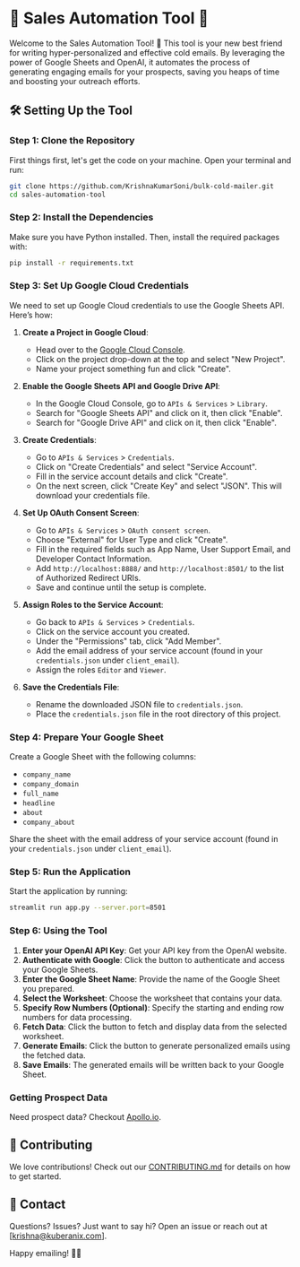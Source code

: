 # 🌟 Sales Automation Tool 🌟

Welcome to the Sales Automation Tool! 🚀 This tool is your new best friend for writing hyper-personalized and effective cold emails. By leveraging the power of Google Sheets and OpenAI, it automates the process of generating engaging emails for your prospects, saving you heaps of time and boosting your outreach efforts.

## 🛠️ Setting Up the Tool

### Step 1: Clone the Repository

First things first, let's get the code on your machine. Open your terminal and run:

```sh
git clone https://github.com/KrishnaKumarSoni/bulk-cold-mailer.git
cd sales-automation-tool
```

### Step 2: Install the Dependencies

Make sure you have Python installed. Then, install the required packages with:

```sh
pip install -r requirements.txt
```

### Step 3: Set Up Google Cloud Credentials

We need to set up Google Cloud credentials to use the Google Sheets API. Here’s how:

1. **Create a Project in Google Cloud**:
   - Head over to the [Google Cloud Console](https://console.cloud.google.com/).
   - Click on the project drop-down at the top and select "New Project".
   - Name your project something fun and click "Create".

2. **Enable the Google Sheets API and Google Drive API**:
   - In the Google Cloud Console, go to `APIs & Services` > `Library`.
   - Search for "Google Sheets API" and click on it, then click "Enable".
   - Search for "Google Drive API" and click on it, then click "Enable".

3. **Create Credentials**:
   - Go to `APIs & Services` > `Credentials`.
   - Click on "Create Credentials" and select "Service Account".
   - Fill in the service account details and click "Create".
   - On the next screen, click "Create Key" and select "JSON". This will download your credentials file.

4. **Set Up OAuth Consent Screen**:
   - Go to `APIs & Services` > `OAuth consent screen`.
   - Choose "External" for User Type and click "Create".
   - Fill in the required fields such as App Name, User Support Email, and Developer Contact Information.
   - Add `http://localhost:8888/` and `http://localhost:8501/` to the list of Authorized Redirect URIs.
   - Save and continue until the setup is complete.

5. **Assign Roles to the Service Account**:
   - Go back to `APIs & Services` > `Credentials`.
   - Click on the service account you created.
   - Under the "Permissions" tab, click "Add Member".
   - Add the email address of your service account (found in your `credentials.json` under `client_email`).
   - Assign the roles `Editor` and `Viewer`.

6. **Save the Credentials File**:
   - Rename the downloaded JSON file to `credentials.json`.
   - Place the `credentials.json` file in the root directory of this project.

### Step 4: Prepare Your Google Sheet

Create a Google Sheet with the following columns:

- `company_name`
- `company_domain`
- `full_name`
- `headline`
- `about`
- `company_about`

Share the sheet with the email address of your service account (found in your `credentials.json` under `client_email`).

### Step 5: Run the Application

Start the application by running:

```sh
streamlit run app.py --server.port=8501
```

### Step 6: Using the Tool

1. **Enter your OpenAI API Key**: Get your API key from the OpenAI website.
2. **Authenticate with Google**: Click the button to authenticate and access your Google Sheets.
3. **Enter the Google Sheet Name**: Provide the name of the Google Sheet you prepared.
4. **Select the Worksheet**: Choose the worksheet that contains your data.
5. **Specify Row Numbers (Optional)**: Specify the starting and ending row numbers for data processing.
6. **Fetch Data**: Click the button to fetch and display data from the selected worksheet.
7. **Generate Emails**: Click the button to generate personalized emails using the fetched data.
8. **Save Emails**: The generated emails will be written back to your Google Sheet.

### Getting Prospect Data

Need prospect data? Checkout [Apollo.io](https://apollo.partnerlinks.io/fvf6vm0srxwb).

## 🤝 Contributing

We love contributions! Check out our [CONTRIBUTING.md](CONTRIBUTING.md) for details on how to get started.

## 📧 Contact

Questions? Issues? Just want to say hi? Open an issue or reach out at [krishna@kuberanix.com].

Happy emailing! 📧✨
